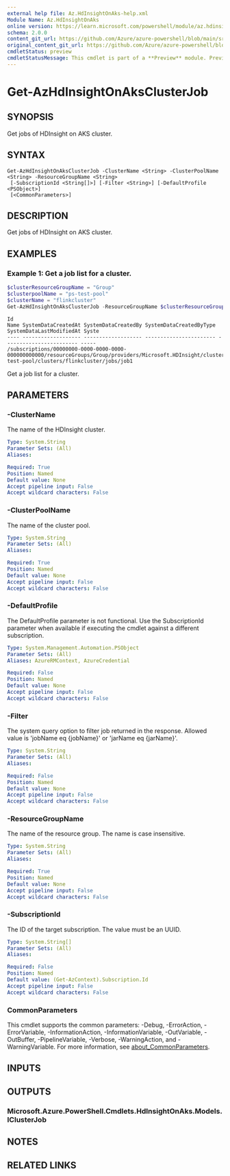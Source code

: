 ```yaml
---
external help file: Az.HdInsightOnAks-help.xml
Module Name: Az.HdInsightOnAks
online version: https://learn.microsoft.com/powershell/module/az.hdinsightonaks/get-azhdinsightonaksclusterjob
schema: 2.0.0
content_git_url: https://github.com/Azure/azure-powershell/blob/main/src/HdInsightOnAks/HdInsightOnAks/help/Get-AzHdInsightOnAksClusterJob.md
original_content_git_url: https://github.com/Azure/azure-powershell/blob/main/src/HdInsightOnAks/HdInsightOnAks/help/Get-AzHdInsightOnAksClusterJob.md
cmdletStatus: preview
cmdletStatusMessage: This cmdlet is part of a **Preview** module. Preview versions aren't recommended for use in production environments. For more information, see https://aka.ms/azps-refstatus.
---
```


# Get-AzHdInsightOnAksClusterJob

## SYNOPSIS
Get jobs of HDInsight on AKS cluster.

## SYNTAX

```
Get-AzHdInsightOnAksClusterJob -ClusterName <String> -ClusterPoolName <String> -ResourceGroupName <String>
 [-SubscriptionId <String[]>] [-Filter <String>] [-DefaultProfile <PSObject>]
 [<CommonParameters>]
```

## DESCRIPTION
Get jobs of HDInsight on AKS cluster.

## EXAMPLES

### Example 1: Get a job list for a cluster.
```powershell
$clusterResourceGroupName = "Group"
$clusterpoolName = "ps-test-pool"
$clusterName = "flinkcluster"
Get-AzHdInsightOnAksClusterJob -ResourceGroupName $clusterResourceGroupName -ClusterName $clusterName -ClusterPoolName $clusterpoolName
```

```output
Id                                                                                                                                                                      Name SystemDataCreatedAt SystemDataCreatedBy SystemDataCreatedByType SystemDataLastModifiedAt Syste                                                                                                                                             ---- ------------------- ------------------- ----------------------- ------------------------ ----- 
/subscriptions/00000000-0000-0000-0000-000000000000/resourceGroups/Group/providers/Microsoft.HDInsight/clusterpools/ps-test-pool/clusters/flinkcluster/jobs/job1
```

Get a job list for a cluster.

## PARAMETERS

### -ClusterName
The name of the HDInsight cluster.

```yaml
Type: System.String
Parameter Sets: (All)
Aliases:

Required: True
Position: Named
Default value: None
Accept pipeline input: False
Accept wildcard characters: False
```

### -ClusterPoolName
The name of the cluster pool.

```yaml
Type: System.String
Parameter Sets: (All)
Aliases:

Required: True
Position: Named
Default value: None
Accept pipeline input: False
Accept wildcard characters: False
```

### -DefaultProfile
The DefaultProfile parameter is not functional.
Use the SubscriptionId parameter when available if executing the cmdlet against a different subscription.

```yaml
Type: System.Management.Automation.PSObject
Parameter Sets: (All)
Aliases: AzureRMContext, AzureCredential

Required: False
Position: Named
Default value: None
Accept pipeline input: False
Accept wildcard characters: False
```

### -Filter
The system query option to filter job returned in the response.
Allowed value is 'jobName eq {jobName}' or 'jarName eq {jarName}'.

```yaml
Type: System.String
Parameter Sets: (All)
Aliases:

Required: False
Position: Named
Default value: None
Accept pipeline input: False
Accept wildcard characters: False
```

### -ResourceGroupName
The name of the resource group.
The name is case insensitive.

```yaml
Type: System.String
Parameter Sets: (All)
Aliases:

Required: True
Position: Named
Default value: None
Accept pipeline input: False
Accept wildcard characters: False
```

### -SubscriptionId
The ID of the target subscription.
The value must be an UUID.

```yaml
Type: System.String[]
Parameter Sets: (All)
Aliases:

Required: False
Position: Named
Default value: (Get-AzContext).Subscription.Id
Accept pipeline input: False
Accept wildcard characters: False
```

### CommonParameters
This cmdlet supports the common parameters: -Debug, -ErrorAction, -ErrorVariable, -InformationAction, -InformationVariable, -OutVariable, -OutBuffer, -PipelineVariable, -Verbose, -WarningAction, and -WarningVariable. For more information, see [about_CommonParameters](http://go.microsoft.com/fwlink/?LinkID=113216).

## INPUTS

## OUTPUTS

### Microsoft.Azure.PowerShell.Cmdlets.HdInsightOnAks.Models.IClusterJob

## NOTES

## RELATED LINKS
